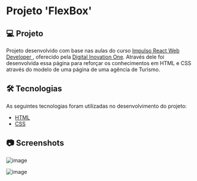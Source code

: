# Projeto 'FlexBox'


## 💻 Projeto

Projeto desenvolvido com base nas aulas do curso [Impulso React Web Developer
][course], oferecido pela [Digital Inovation One][author]. Através dele foi desenvolvida essa página para reforçar os conhecimentos em HTML e CSS através do modelo de uma página de uma agência de Turismo.

 

## 🛠 Tecnologias

As seguintes tecnologias foram utilizadas no desenvolvimento do projeto:

- [HTML][HTML]
- [CSS][CSS]

## 📷 Screenshots

![image](https://user-images.githubusercontent.com/26777235/140834784-31321cf2-888a-4a78-8369-732e7f3786c1.png)

![image](https://user-images.githubusercontent.com/26777235/140834831-8b480b99-8365-4bd3-a83d-80d252bc6d35.png)

[course]: https://web.digitalinnovation.one/track/impulso-react-web-developer?tab=path
[author]: https://digitalinnovation.one/
[HTML]: https://www.w3schools.com/html/
[CSS]: https://www.w3schools.com/css/
